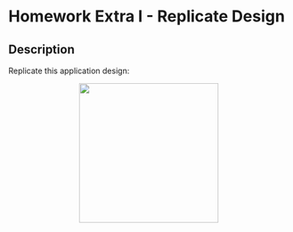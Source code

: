 # Homework Extra I - Replicate Design

## Description
Replicate this application design:
<p align="center">
  <img src="https://i.imgur.com/GFIFSqt.png" width="250">
</p>
